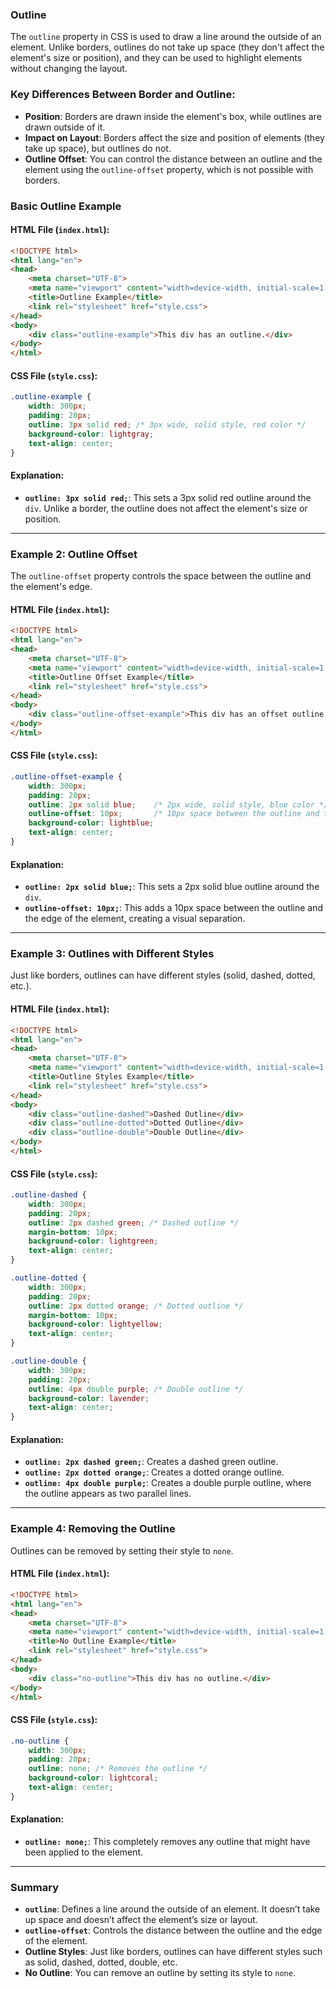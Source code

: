 ### **Outline**

The `outline` property in CSS is used to draw a line around the outside of an element. Unlike borders, outlines do not take up space (they don't affect the element's size or position), and they can be used to highlight elements without changing the layout.

### **Key Differences Between Border and Outline:**
- **Position**: Borders are drawn inside the element's box, while outlines are drawn outside of it.
- **Impact on Layout**: Borders affect the size and position of elements (they take up space), but outlines do not.
- **Outline Offset**: You can control the distance between an outline and the element using the `outline-offset` property, which is not possible with borders.

### **Basic Outline Example**

#### **HTML File (`index.html`):**

```html
<!DOCTYPE html>
<html lang="en">
<head>
    <meta charset="UTF-8">
    <meta name="viewport" content="width=device-width, initial-scale=1.0">
    <title>Outline Example</title>
    <link rel="stylesheet" href="style.css">
</head>
<body>
    <div class="outline-example">This div has an outline.</div>
</body>
</html>
```

#### **CSS File (`style.css`):**

```css
.outline-example {
    width: 300px;
    padding: 20px;
    outline: 3px solid red; /* 3px wide, solid style, red color */
    background-color: lightgray;
    text-align: center;
}
```

#### **Explanation:**
- **`outline: 3px solid red;`**: This sets a 3px solid red outline around the `div`. Unlike a border, the outline does not affect the element's size or position.

---

### **Example 2: Outline Offset**

The `outline-offset` property controls the space between the outline and the element's edge.

#### **HTML File (`index.html`):**

```html
<!DOCTYPE html>
<html lang="en">
<head>
    <meta charset="UTF-8">
    <meta name="viewport" content="width=device-width, initial-scale=1.0">
    <title>Outline Offset Example</title>
    <link rel="stylesheet" href="style.css">
</head>
<body>
    <div class="outline-offset-example">This div has an offset outline.</div>
</body>
</html>
```

#### **CSS File (`style.css`):**

```css
.outline-offset-example {
    width: 300px;
    padding: 20px;
    outline: 2px solid blue;    /* 2px wide, solid style, blue color */
    outline-offset: 10px;       /* 10px space between the outline and the element */
    background-color: lightblue;
    text-align: center;
}
```

#### **Explanation:**
- **`outline: 2px solid blue;`**: This sets a 2px solid blue outline around the `div`.
- **`outline-offset: 10px;`**: This adds a 10px space between the outline and the edge of the element, creating a visual separation.

---

### **Example 3: Outlines with Different Styles**

Just like borders, outlines can have different styles (solid, dashed, dotted, etc.).

#### **HTML File (`index.html`):**

```html
<!DOCTYPE html>
<html lang="en">
<head>
    <meta charset="UTF-8">
    <meta name="viewport" content="width=device-width, initial-scale=1.0">
    <title>Outline Styles Example</title>
    <link rel="stylesheet" href="style.css">
</head>
<body>
    <div class="outline-dashed">Dashed Outline</div>
    <div class="outline-dotted">Dotted Outline</div>
    <div class="outline-double">Double Outline</div>
</body>
</html>
```

#### **CSS File (`style.css`):**

```css
.outline-dashed {
    width: 300px;
    padding: 20px;
    outline: 2px dashed green; /* Dashed outline */
    margin-bottom: 10px;
    background-color: lightgreen;
    text-align: center;
}

.outline-dotted {
    width: 300px;
    padding: 20px;
    outline: 2px dotted orange; /* Dotted outline */
    margin-bottom: 10px;
    background-color: lightyellow;
    text-align: center;
}

.outline-double {
    width: 300px;
    padding: 20px;
    outline: 4px double purple; /* Double outline */
    background-color: lavender;
    text-align: center;
}
```

#### **Explanation:**
- **`outline: 2px dashed green;`**: Creates a dashed green outline.
- **`outline: 2px dotted orange;`**: Creates a dotted orange outline.
- **`outline: 4px double purple;`**: Creates a double purple outline, where the outline appears as two parallel lines.

---

### **Example 4: Removing the Outline**

Outlines can be removed by setting their style to `none`.

#### **HTML File (`index.html`):**

```html
<!DOCTYPE html>
<html lang="en">
<head>
    <meta charset="UTF-8">
    <meta name="viewport" content="width=device-width, initial-scale=1.0">
    <title>No Outline Example</title>
    <link rel="stylesheet" href="style.css">
</head>
<body>
    <div class="no-outline">This div has no outline.</div>
</body>
</html>
```

#### **CSS File (`style.css`):**

```css
.no-outline {
    width: 300px;
    padding: 20px;
    outline: none; /* Removes the outline */
    background-color: lightcoral;
    text-align: center;
}
```

#### **Explanation:**
- **`outline: none;`**: This completely removes any outline that might have been applied to the element.

---

### **Summary**

- **`outline`**: Defines a line around the outside of an element. It doesn’t take up space and doesn’t affect the element’s size or layout.
- **`outline-offset`**: Controls the distance between the outline and the edge of the element.
- **Outline Styles**: Just like borders, outlines can have different styles such as solid, dashed, dotted, double, etc.
- **No Outline**: You can remove an outline by setting its style to `none`.